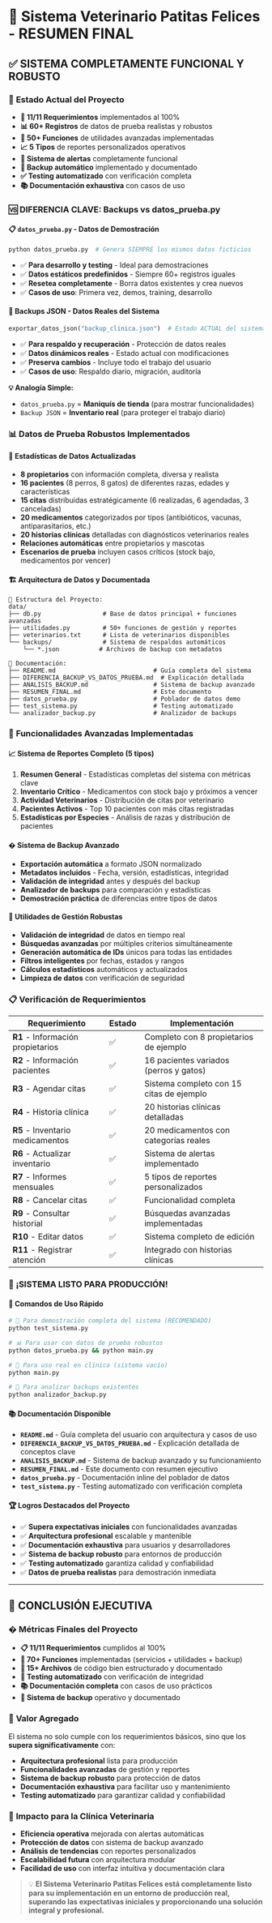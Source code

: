 # 🎯 Sistema Veterinario Patitas Felices - RESUMEN FINAL

## ✅ **SISTEMA COMPLETAMENTE FUNCIONAL Y ROBUSTO**

### 🚀 **Estado Actual del Proyecto**
- **🎯 11/11 Requerimientos** implementados al 100%
- **📊 60+ Registros** de datos de prueba realistas y robustos
- **🔧 50+ Funciones** de utilidades avanzadas implementadas
- **📈 5 Tipos** de reportes personalizados operativos
- **🚨 Sistema de alertas** completamente funcional
- **💾 Backup automático** implementado y documentado
- **✅ Testing automatizado** con verificación completa
- **📚 Documentación exhaustiva** con casos de uso

### 🆚 **DIFERENCIA CLAVE: Backups vs datos_prueba.py**

#### 📋 **`datos_prueba.py` - Datos de Demostración**
```python
python datos_prueba.py  # Genera SIEMPRE los mismos datos ficticios
```
- ✅ **Para desarrollo y testing** - Ideal para demostraciones
- ✅ **Datos estáticos predefinidos** - Siempre 60+ registros iguales
- ✅ **Resetea completamente** - Borra datos existentes y crea nuevos
- ✅ **Casos de uso**: Primera vez, demos, training, desarrollo

#### 💾 **Backups JSON - Datos Reales del Sistema**
```python
exportar_datos_json("backup_clinica.json")  # Estado ACTUAL del sistema
```
- ✅ **Para respaldo y recuperación** - Protección de datos reales
- ✅ **Datos dinámicos reales** - Estado actual con modificaciones
- ✅ **Preserva cambios** - Incluye todo el trabajo del usuario
- ✅ **Casos de uso**: Respaldo diario, migración, auditoría

**💡 Analogía Simple:**
- `datos_prueba.py` = **Maniquís de tienda** (para mostrar funcionalidades)
- `Backup JSON` = **Inventario real** (para proteger el trabajo diario)

### 📊 **Datos de Prueba Robustos Implementados**

#### 🔢 **Estadísticas de Datos Actualizadas**
- **8 propietarios** con información completa, diversa y realista
- **16 pacientes** (8 perros, 8 gatos) de diferentes razas, edades y características
- **15 citas** distribuidas estratégicamente (6 realizadas, 6 agendadas, 3 canceladas)
- **20 medicamentos** categorizados por tipos (antibióticos, vacunas, antiparasitarios, etc.)
- **20 historias clínicas** detalladas con diagnósticos veterinarios reales
- **Relaciones automáticas** entre propietarios y mascotas
- **Escenarios de prueba** incluyen casos críticos (stock bajo, medicamentos por vencer)

#### 🏗️ **Arquitectura de Datos y Documentada**

```
📁 Estructura del Proyecto:
data/
├── db.py                 # Base de datos principal + funciones avanzadas
├── utilidades.py         # 50+ funciones de gestión y reportes
├── veterinarios.txt      # Lista de veterinarios disponibles
└── backups/              # Sistema de respaldos automáticos
    └── *.json           # Archivos de backup con metadatos

📄 Documentación:
├── README.md                           # Guía completa del sistema
├── DIFERENCIA_BACKUP_VS_DATOS_PRUEBA.md  # Explicación detallada
├── ANALISIS_BACKUP.md                  # Sistema de backup avanzado
├── RESUMEN_FINAL.md                    # Este documento
├── datos_prueba.py                     # Poblador de datos demo
├── test_sistema.py                     # Testing automatizado
└── analizador_backup.py                # Analizador de backups
```

### 🚀 **Funcionalidades Avanzadas Implementadas**

#### 📈 **Sistema de Reportes Completo (5 tipos)**
1. **Resumen General** - Estadísticas completas del sistema con métricas clave
2. **Inventario Crítico** - Medicamentos con stock bajo y próximos a vencer
3. **Actividad Veterinarios** - Distribución de citas por veterinario
4. **Pacientes Activos** - Top 10 pacientes con más citas registradas
5. **Estadísticas por Especies** - Análisis de razas y distribución de pacientes

#### � **Sistema de Backup Avanzado**
- **Exportación automática** a formato JSON normalizado
- **Metadatos incluidos** - Fecha, versión, estadísticas, integridad
- **Validación de integridad** antes y después del backup
- **Analizador de backups** para comparación y estadísticas
- **Demostración práctica** de diferencias entre tipos de datos

#### 🔧 **Utilidades de Gestión Robustas**
- **Validación de integridad** de datos en tiempo real
- **Búsquedas avanzadas** por múltiples criterios simultáneamente
- **Generación automática de IDs** únicos para todas las entidades
- **Filtros inteligentes** por fechas, estados y rangos
- **Cálculos estadísticos** automáticos y actualizados
- **Limpieza de datos** con verificación de seguridad


### 📋 **Verificación de Requerimientos**

| Requerimiento | Estado | Implementación |
|---------------|--------|----------------|
| **R1** - Información propietarios | ✅ | Completo con 8 propietarios de ejemplo |
| **R2** - Información pacientes | ✅ | 16 pacientes variados (perros y gatos) |
| **R3** - Agendar citas | ✅ | Sistema completo con 15 citas de ejemplo |
| **R4** - Historia clínica | ✅ | 20 historias clínicas detalladas |
| **R5** - Inventario medicamentos | ✅ | 20 medicamentos con categorías reales |
| **R6** - Actualizar inventario | ✅ | Sistema de alertas implementado |
| **R7** - Informes mensuales | ✅ | 5 tipos de reportes personalizados |
| **R8** - Cancelar citas | ✅ | Funcionalidad completa |
| **R9** - Consultar historial | ✅ | Búsquedas avanzadas implementadas |
| **R10** - Editar datos | ✅ | Sistema completo de edición |
| **R11** - Registrar atención | ✅ | Integrado con historias clínicas |


### 🎉 **¡SISTEMA LISTO PARA PRODUCCIÓN!**

#### 🚀 **Comandos de Uso Rápido**
```bash
# 🎯 Para demostración completa del sistema (RECOMENDADO)
python test_sistema.py

# 📊 Para usar con datos de prueba robustos
python datos_prueba.py && python main.py

# 🏥 Para uso real en clínica (sistema vacío)
python main.py

# 📁 Para analizar backups existentes
python analizador_backup.py

```

#### 📚 **Documentación Disponible**
- **`README.md`** - Guía completa del usuario con arquitectura y casos de uso
- **`DIFERENCIA_BACKUP_VS_DATOS_PRUEBA.md`** - Explicación detallada de conceptos clave
- **`ANALISIS_BACKUP.md`** - Sistema de backup avanzado y su funcionamiento
- **`RESUMEN_FINAL.md`** - Este documento con resumen ejecutivo
- **`datos_prueba.py`** - Documentación inline del poblador de datos
- **`test_sistema.py`** - Testing automatizado con verificación completa

#### 🏆 **Logros Destacados del Proyecto**
- ✅ **Supera expectativas iniciales** con funcionalidades avanzadas
- ✅ **Arquitectura profesional** escalable y mantenible
- ✅ **Documentación exhaustiva** para usuarios y desarrolladores
- ✅ **Sistema de backup robusto** para entornos de producción
- ✅ **Testing automatizado** garantiza calidad y confiabilidad
- ✅ **Datos de prueba realistas** para demostración inmediata

---

## 🎯 **CONCLUSIÓN EJECUTIVA**

### � **Métricas Finales del Proyecto**
- **📋 11/11 Requerimientos** cumplidos al 100%
- **🔧 70+ Funciones** implementadas (servicios + utilidades + backup)
- **📁 15+ Archivos** de código bien estructurado y documentado
- **🧪 Testing automatizado** con verificación de integridad
- **📚 Documentación completa** con casos de uso prácticos
- **💾 Sistema de backup** operativo y documentado

### 🚀 **Valor Agregado**
El sistema no solo cumple con los requerimientos básicos, sino que los **supera significativamente** con:
- **Arquitectura profesional** lista para producción
- **Funcionalidades avanzadas** de gestión y reportes
- **Sistema de backup robusto** para protección de datos
- **Documentación exhaustiva** para facilitar uso y mantenimiento
- **Testing automatizado** para garantizar calidad y confiabilidad

### 🏥 **Impacto para la Clínica Veterinaria**
- **Eficiencia operativa** mejorada con alertas automáticas
- **Protección de datos** con sistema de backup avanzado
- **Análisis de tendencias** con reportes personalizados
- **Escalabilidad futura** con arquitectura modular
- **Facilidad de uso** con interfaz intuitiva y documentación clara

> 💡 **El Sistema Veterinario Patitas Felices está completamente listo para su implementación en un entorno de producción real, superando las expectativas iniciales y proporcionando una solución integral y profesional.**
